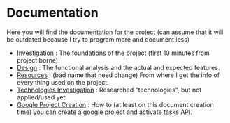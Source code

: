 # Documentation
Here you will find the documentation for the project (can assume that it will be outdated because I try to program more and document less)
 * [Investigation](./investigation.md) : The foundations of the project (first 10 minutes from project borne).
 * [Design](./design.md) : The functional analysis and the actual and expected features.
 * [Resources](./resources.md) : (bad name that need change) From where I get the info of every thing used on the project.
 * [Technologies Investigation](./techonologies_investigation.md) : Researched "technologies", but not applied/used yet.
 * [Google Project Creation](./google_project_creation.md) : How to (at least on this document creation time) you can create a google project and activate tasks API.